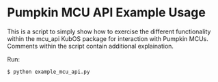 # Pumpkin MCU API Example Usage

This is a script to simply show how to exercise the different functionality within the mcu_api KubOS package for interaction with Pumpkin MCUs. Comments within the script contain additional explaination. 

Run:

`$ python example_mcu_api.py`

